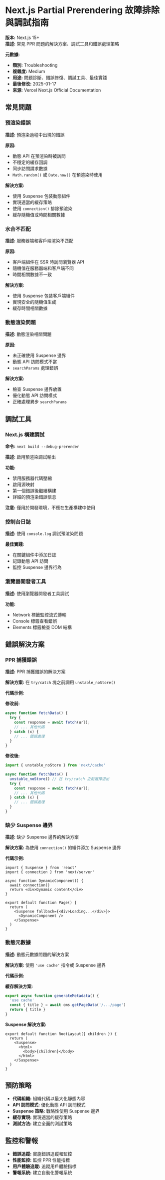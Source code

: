 # Next.js Partial Prerendering 故障排除與調試指南

**版本:** Next.js 15+  
**描述:** 常見 PPR 問題的解決方案、調試工具和錯誤處理策略

**元數據:**
- **類別:** Troubleshooting
- **複雜度:** Medium
- **用途:** 問題診斷、錯誤修復、調試工具、最佳實踐
- **最後修改:** 2025-01-17
- **來源:** Vercel Next.js Official Documentation

## 常見問題

### 預渲染錯誤

**描述:** 預渲染過程中出現的錯誤

**原因:**
- 動態 API 在預渲染時被訪問
- 不穩定的緩存回調
- 同步訪問請求數據
- `Math.random()` 或 `Date.now()` 在預渲染時使用

**解決方案:**
- 使用 Suspense 包裝動態組件
- 實現適當的緩存策略
- 使用 `connection()` 排除預渲染
- 緩存隨機值或時間相關數據

### 水合不匹配

**描述:** 服務器端和客戶端渲染不匹配

**原因:**
- 客戶端組件在 SSR 時訪問瀏覽器 API
- 隨機值在服務器端和客戶端不同
- 時間相關數據不一致

**解決方案:**
- 使用 Suspense 包裝客戶端組件
- 實現安全的隨機值生成
- 緩存時間相關數據

### 動態渲染問題

**描述:** 動態渲染相關問題

**原因:**
- 未正確使用 Suspense 邊界
- 動態 API 訪問模式不當
- `searchParams` 處理錯誤

**解決方案:**
- 檢查 Suspense 邊界放置
- 優化動態 API 訪問模式
- 正確處理異步 `searchParams`

## 調試工具

### Next.js 構建調試

**命令:** `next build --debug-prerender`

**描述:** 啟用預渲染調試輸出

**功能:**
- 禁用服務器代碼壓縮
- 啟用源映射
- 第一個錯誤後繼續構建
- 詳細的預渲染錯誤信息

**注意:** 僅用於開發環境，不應在生產構建中使用

### 控制台日誌

**描述:** 使用 `console.log` 調試預渲染問題

**最佳實踐:**
- 在關鍵組件中添加日誌
- 記錄動態 API 訪問
- 監控 Suspense 邊界行為

### 瀏覽器開發者工具

**描述:** 使用瀏覽器開發者工具調試

**功能:**
- Network 標籤監控流式傳輸
- Console 標籤查看錯誤
- Elements 標籤檢查 DOM 結構

## 錯誤解決方案

### PPR 捕獲錯誤

**描述:** PPR 捕獲錯誤的解決方案

**解決方案:** 在 `try/catch` 塊之前調用 `unstable_noStore()`

**代碼示例:**

**修改前:**
```typescript
async function fetchData() {
  try {
    const response = await fetch(url);
    // ... 其他代碼
  } catch (x) {
    // ... 錯誤處理
  }
}
```

**修改後:**
```typescript
import { unstable_noStore } from 'next/cache'

async function fetchData() {
  unstable_noStore() // 在 try/catch 之前選擇退出
  try {
    const response = await fetch(url);
    // ... 其他代碼
  } catch (x) {
    // ... 錯誤處理
  }
}
```

### 缺少 Suspense 邊界

**描述:** 缺少 Suspense 邊界的解決方案

**解決方案:** 為使用 `connection()` 的組件添加 Suspense 邊界

**代碼示例:**
```tsx
import { Suspense } from 'react'
import { connection } from 'next/server'

async function DynamicComponent() {
  await connection()
  return <div>Dynamic content</div>
}

export default function Page() {
  return (
    <Suspense fallback={<div>Loading...</div>}>
      <DynamicComponent />
    </Suspense>
  )
}
```

### 動態元數據

**描述:** 動態元數據問題的解決方案

**解決方案:** 使用 `'use cache'` 指令或 Suspense 邊界

**代碼示例:**

**緩存解決方案:**
```typescript
export async function generateMetadata() {
  'use cache'
  const { title } = await cms.getPageData('/.../page')
  return { title }
}
```

**Suspense 解決方案:**
```tsx
export default function RootLayout({ children }) {
  return (
    <Suspense>
      <html>
        <body>{children}</body>
      </html>
    </Suspense>
  )
}
```

## 預防策略

- **代碼組織:** 組織代碼以最大化靜態內容
- **API 訪問模式:** 優化動態 API 訪問模式
- **Suspense 策略:** 戰略性使用 Suspense 邊界
- **緩存實現:** 實現適當的緩存策略
- **測試方法:** 建立全面的測試策略

## 監控和警報

- **錯誤追蹤:** 實施錯誤追蹤和監控
- **性能監控:** 監控 PPR 性能指標
- **用戶體驗追蹤:** 追蹤用戶體驗指標
- **警報系統:** 建立自動化警報系統

